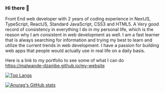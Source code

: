 ### Hi there 👋

Front End web developer with 2 years of coding experience in NextJS, TypeScript, ReactJS, Standard JavaScript, CSS3 and HTML5. A
Very good record of consistency in everything I do in my personal life, which is the reason why I am consistent in web development as well. I am a fast learner that is 
always searching for information and trying my best to learn and utilize the current trends in web development. I have a passion for building web apps that people 
would actually use in real life on a daily basis.

Here is a link to my portfolio to see some of what I can do https://malwande-dzanibe.github.io/my-website

[![Top Langs](https://github-readme-stats.vercel.app/api/top-langs/?username=Malwande-Dzanibe&layout=compact)](https://github.com/anuraghazra/github-readme-stats)

[![Anurag's GitHub stats](https://github-readme-stats.vercel.app/api?username=Malwande-Dzanibe)](https://github.com/anuraghazra/github-readme-stats)
